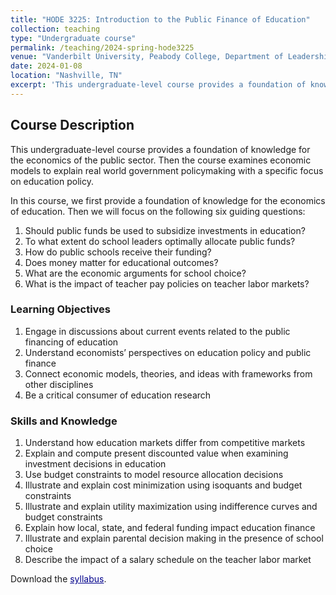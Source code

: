 ```yaml
---
title: "HODE 3225: Introduction to the Public Finance of Education"
collection: teaching
type: "Undergraduate course"
permalink: /teaching/2024-spring-hode3225
venue: "Vanderbilt University, Peabody College, Department of Leadership Policy and Organizations"
date: 2024-01-08
location: "Nashville, TN"
excerpt: 'This undergraduate-level course provides a foundation of knowledge for the economics of the public sector. Then the course examines economic models to explain real world government policymaking with a specific focus on education policy.'
---
```


## Course Description

This undergraduate-level course provides a foundation of knowledge for the economics of the public sector. Then the course examines economic models to explain real world government policymaking with a specific focus on education policy.

In this course, we first provide a foundation of knowledge for the economics of education. Then
we will focus on the following six guiding questions:
1. Should public funds be used to subsidize investments in education?
2. To what extent do school leaders optimally allocate public funds?
3. How do public schools receive their funding?
4. Does money matter for educational outcomes?
5. What are the economic arguments for school choice?
6. What is the impact of teacher pay policies on teacher labor markets?

### Learning Objectives
1. Engage in discussions about current events related to the public financing of education
2. Understand economists’ perspectives on education policy and public finance
3. Connect economic models, theories, and ideas with frameworks from other disciplines
4. Be a critical consumer of education research

### Skills and Knowledge
1. Understand how education markets differ from competitive markets
2. Explain and compute present discounted value when examining investment decisions in
education
3. Use budget constraints to model resource allocation decisions
4. Illustrate and explain cost minimization using isoquants and budget constraints
5. Illustrate and explain utility maximization using indifference curves and budget constraints
6. Explain how local, state, and federal funding impact education finance
7. Illustrate and explain parental decision making in the presence of school choice
8. Describe the impact of a salary schedule on the teacher labor market

Download the <a style='color: darkblue;' href="https://chriscandelaria.github.io/files/syllabi/hode3225/HODE3225_Spring2024.pdf">syllabus</a>.